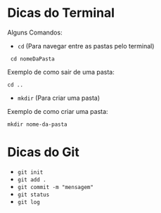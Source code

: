 # Dicas do Terminal

Alguns Comandos:

- `cd` (Para navegar entre as pastas pelo terminal)

```
 cd nomeDaPasta
```

Exemplo de como sair de uma pasta:

```
cd ..
```

- `mkdir` (Para criar uma pasta)

Exemplo de como criar uma pasta:

```
mkdir nome-da-pasta
```

# Dicas do Git

- `git init`
- `git add .`
- `git commit -m "mensagem"`
- `git status`
- `git log`

